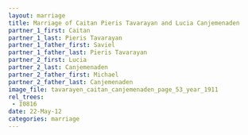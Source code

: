 ```yaml
---
layout: marriage
title: Marriage of Caitan Pieris Tavarayan and Lucia Canjemenaden
partner_1_first: Caitan
partner_1_last: Pieris Tavarayan
partner_1_father_first: Saviel
partner_1_father_last: Pieris Tavarayan
partner_2_first: Lucia
partner_2_last: Canjemenaden
partner_2_father_first: Michael
partner_2_father_last: Canjemenaden
image_file: tavarayen_caitan_canjemenaden_page_53_year_1911
rel_trees:
 - I0816
date: 22-May-12
categories: marriage
---
```


